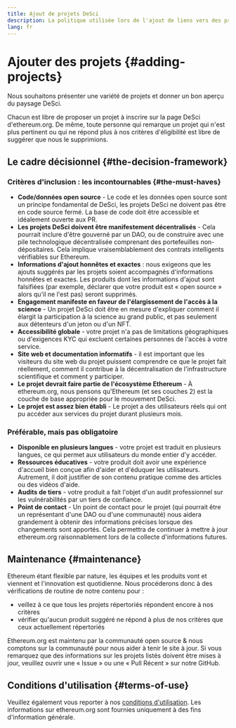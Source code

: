 ```yaml
---
title: Ajout de projets DeSci
description: La politique utilisée lors de l'ajout de liens vers des projets sur la page DeSci d'ethereum.org
lang: fr
---
```


# Ajouter des projets \{#adding-projects}

Nous souhaitons présenter une variété de projets et donner un bon aperçu du paysage DeSci.

Chacun est libre de proposer un projet à inscrire sur la page DeSci d'ethereum.org. De même, toute personne qui remarque un projet qui n'est plus pertinent ou qui ne répond plus à nos critères d'éligibilité est libre de suggérer que nous le supprimions.

## Le cadre décisionnel \{#the-decision-framework}

### Critères d'inclusion : les incontournables \{#the-must-haves}

- **Code/données open source** - Le code et les données open source sont un principe fondamental de DeSci, les projets DeSci ne doivent pas être en code source fermé. La base de code doit être accessible et idéalement ouverte aux PR.
- **Les projets DeSci doivent être manifestement décentralisés** - Cela pourrait inclure d'être gouverné par un DAO, ou de construire avec une pile technologique décentralisée comprenant des portefeuilles non-dépositaires. Cela implique vraisemblablement des contrats intelligents vérifiables sur Ethereum.
- **Informations d'ajout honnêtes et exactes** : nous exigeons que les ajouts suggérés par les projets soient accompagnés d'informations honnêtes et exactes. Les produits dont les informations d'ajout sont falsifiées (par exemple, déclarer que votre produit est « open source » alors qu'il ne l'est pas) seront supprimés.
- **Engagement manifeste en faveur de l'élargissement de l'accès à la science** - Un projet DeSci doit être en mesure d'expliquer comment il élargit la participation à la science au grand public, et pas seulement aux détenteurs d'un jeton ou d'un NFT.
- **Accessibilité globale** - votre projet n'a pas de limitations géographiques ou d'exigences KYC qui excluent certaines personnes de l'accès à votre service.
- **Site web et documentation informatifs** - il est important que les visiteurs du site web du projet puissent comprendre ce que le projet fait réellement, comment il contribue à la décentralisation de l'infrastructure scientifique et comment y participer.
- **Le projet devrait faire partie de l'écosystème Ethereum** - À ethereum.org, nous pensons qu'Ethereum (et ses couches 2) est la couche de base appropriée pour le mouvement DeSci.
- **Le projet est assez bien établi** - Le projet a des utilisateurs réels qui ont pu accéder aux services du projet durant plusieurs mois.

### Préférable, mais pas obligatoire

- **Disponible en plusieurs langues** - votre projet est traduit en plusieurs langues, ce qui permet aux utilisateurs du monde entier d'y accéder.
- **Ressources éducatives** - votre produit doit avoir une expérience d'accueil bien conçue afin d'aider et d'éduquer les utilisateurs. Autrement, il doit justifier de son contenu pratique comme des articles ou des vidéos d'aide.
- **Audits de tiers** - votre produit a fait l'objet d'un audit professionnel sur les vulnérabilités par un tiers de confiance.
- **Point de contact** - Un point de contact pour le projet (qui pourrait être un représentant d'une DAO ou d'une communauté) nous aidera grandement à obtenir des informations précises lorsque des changements sont apportés. Cela permettra de continuer à mettre à jour ethereum.org raisonnablement lors de la collecte d'informations futures.

## Maintenance \{#maintenance}

Ethereum étant flexible par nature, les équipes et les produits vont et viennent et l'innovation est quotidienne. Nous procéderons donc à des vérifications de routine de notre contenu pour :

- veillez à ce que tous les projets répertoriés répondent encore à nos critères
- vérifier qu'aucun produit suggéré ne répond à plus de nos critères que ceux actuellement répertoriés

Ethereum.org est maintenu par la communauté open source & nous comptons sur la communauté pour nous aider à tenir le site à jour. Si vous remarquez que des informations sur les projets listés doivent être mises à jour, veuillez ouvrir une « Issue » ou une « Pull Récent » sur notre GitHub.

## Conditions d'utilisation \{#terms-of-use}

Veuillez également vous reporter à nos [conditions d'utilisation](/terms-of-use/). Les informations sur ethereum.org sont fournies uniquement à des fins d'information générale.

